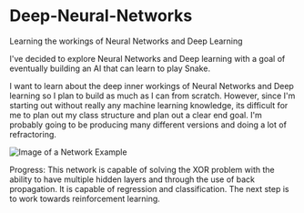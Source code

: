 # Deep-Neural-Networks
Learning the workings of Neural Networks and Deep Learning

I've decided to explore Neural Networks and Deep learning with a goal of eventually building an 
AI that can learn to play Snake. 


I want to learn about the deep inner workings of Neural Networks and Deep learning so I plan to 
build as much as I can from scratch. However, since I'm starting out without really any machine 
learning knowledge, its difficult for me to plan out my class structure and plan out a clear end goal. 
I'm probably going to be producing many different versions and doing a lot of refractoring. 

![Image of a Network Example](https://i.imgur.com/OOgsbPQ.png)

Progress:
This network is capable of solving the XOR problem with the ability to have multiple hidden layers and through the use of back propagation. It is capable of regression and classification. The next step is to work towards reinforcement learning. 
